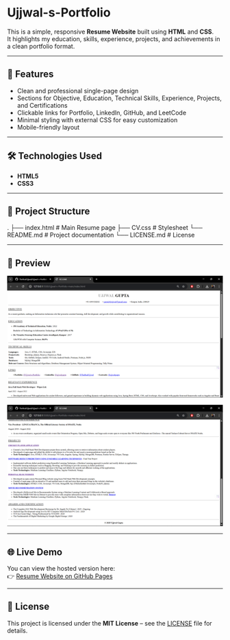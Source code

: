 # Ujjwal-s-Portfolio

This is a simple, responsive **Resume Website** built using **HTML** and **CSS**.  
It highlights my education, skills, experience, projects, and achievements in a clean portfolio format.

---

## 🚀 Features
- Clean and professional single-page design
- Sections for Objective, Education, Technical Skills, Experience, Projects, and Certifications
- Clickable links for Portfolio, LinkedIn, GitHub, and LeetCode
- Minimal styling with external CSS for easy customization
- Mobile-friendly layout

---

## 🛠️ Technologies Used
- **HTML5**
- **CSS3**

---

## 📂 Project Structure
.
├── index.html # Main Resume page
├── CV.css # Stylesheet
└── README.md # Project documentation
└── LICENSE.md # License

---

## 📸 Preview
![Resume Screenshot](./screenshots/Resume1.png)

![Resume Screenshot](./screenshots/Resume2.png)

---

## 🌐 Live Demo
You can view the hosted version here:  
👉 [Resume Website on GitHub Pages](https://therealujjwal.github.io/Ujjwal-s-Portfolio/)

---

## 📄 License
This project is licensed under the **MIT License** – see the [LICENSE](./LICENSE) file for details.